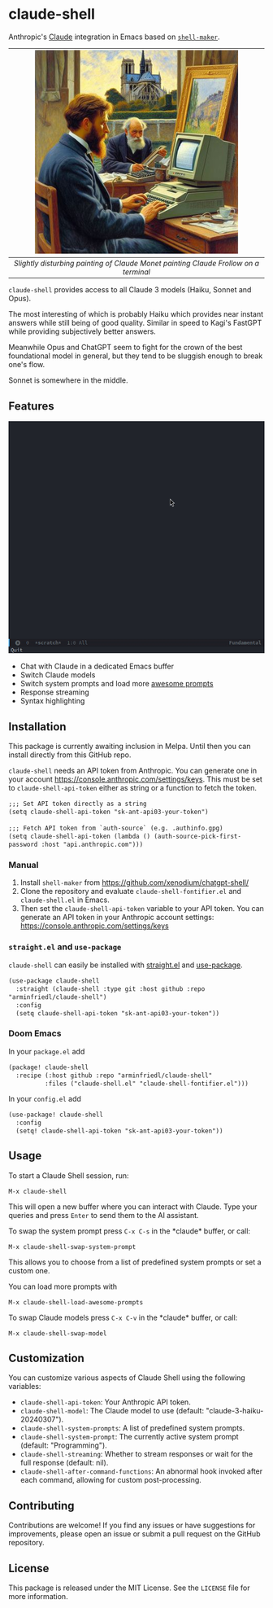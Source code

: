 # claude-shell

Anthropic's [Claude](https://www.anthropic.com/claude) integration in Emacs
based on [`shell-maker`](https://github.com/xenodium/chatgpt-shell/).

<div align="center">

| ![Claude Monet Painting Claude Frollo On A Terminal](img/claude-claude-small.jpg)                                 |
|:-----------------------------------------------------------------------------------------------------------------:|
| *Slightly disturbing painting of Claude Monet painting Claude Frollow on a terminal*                              |

</div>

`claude-shell` provides access to all Claude 3 models (Haiku, Sonnet and Opus).

The most interesting of which is probably Haiku which provides near instant
answers while still being of good quality. Similar in speed to Kagi's FastGPT
while providing subjectively better answers.

Meanwhile Opus and ChatGPT seem to fight for the crown of the best foundational
model in general, but they tend to be sluggish enough to break one's flow.

Sonnet is somewhere in the middle.

## Features

![claude-shell usage](img/usage.gif)

- Chat with Claude in a dedicated Emacs buffer
- Switch Claude models
- Switch system prompts and load more [awesome
  prompts](https://github.com/f/awesome-chatgpt-prompts)
- Response streaming
- Syntax highlighting

## Installation

This package is currently awaiting inclusion in Melpa. Until then you can
install directly from this GitHub repo.

`claude-shell` needs an API token from Anthropic. You can generate one in your
account https://console.anthropic.com/settings/keys. This must be set to
`claude-shell-api-token` either as string or a function to fetch the token.

``` elisp
;;; Set API token directly as a string
(setq claude-shell-api-token "sk-ant-api03-your-token")

;;; Fetch API token from `auth-source` (e.g. .authinfo.gpg)
(setq claude-shell-api-token (lambda () (auth-source-pick-first-password :host "api.anthropic.com")))
```

### Manual

1. Install `shell-maker` from https://github.com/xenodium/chatgpt-shell/
2. Clone the repository and evaluate `claude-shell-fontifier.el` and
`claude-shell.el` in Emacs. 
3. Then set the `claude-shell-api-token` variable to your API token. You can
   generate an API token in your Anthropic account settings:
   https://console.anthropic.com/settings/keys

### `straight.el` and `use-package`

`claude-shell` can easily be installed with
[straight.el](https://github.com/radian-software/straight.el) and
[use-package](https://github.com/jwiegley/use-package).

``` elisp
(use-package claude-shell
  :straight (claude-shell :type git :host github :repo "arminfriedl/claude-shell")
  :config
  (setq claude-shell-api-token "sk-ant-api03-your-token"))

```

### Doom Emacs

In your `package.el` add

``` elisp
(package! claude-shell
  :recipe (:host github :repo "arminfriedl/claude-shell"
          :files ("claude-shell.el" "claude-shell-fontifier.el")))
```

In your `config.el` add

``` elisp
(use-package! claude-shell
  :config
  (setq! claude-shell-api-token "sk-ant-api03-your-token"))
```

## Usage

To start a Claude Shell session, run:
```
M-x claude-shell
```

This will open a new buffer where you can interact with Claude. Type your
queries and press `Enter` to send them to the AI assistant.

To swap the system prompt press `C-x C-s` in the \*claude\* buffer, or call:
```
M-x claude-shell-swap-system-prompt
```

This allows you to choose from a list of predefined system prompts or set a custom one.

You can load more prompts with
```
M-x claude-shell-load-awesome-prompts
```

To swap Claude models press `C-x C-v` in the \*claude\* buffer, or call:

```
M-x claude-shell-swap-model
```

## Customization

You can customize various aspects of Claude Shell using the following variables:

- `claude-shell-api-token`: Your Anthropic API token.
- `claude-shell-model`: The Claude model to use (default: "claude-3-haiku-20240307").
- `claude-shell-system-prompts`: A list of predefined system prompts.
- `claude-shell-system-prompt`: The currently active system prompt (default: "Programming").
- `claude-shell-streaming`: Whether to stream responses or wait for the full response (default: nil).
- `claude-shell-after-command-functions`: An abnormal hook invoked after each command, allowing for custom post-processing.

## Contributing

Contributions are welcome! If you find any issues or have suggestions for improvements, please open an issue or submit a pull request on the GitHub repository.

## License

This package is released under the MIT License. See the `LICENSE` file for more information.


